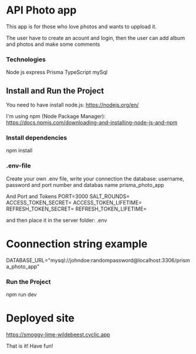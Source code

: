 # API Photo app
This app is for those who love photos and wants to uppload it. 

The user have to create an acount and login, then the user can add album and photos and make some comments

### Technologies
  Node js express
  Prisma
  TypeScript
  mySql

## Install and Run the Project
  You need to have install node.js:
  https://nodejs.org/en/

I'm using npm (Node Package Manager):
https://docs.npmjs.com/downloading-and-installing-node-js-and-npm

### Install dependencies
  npm install

### .env-file
  Create your own .env file, write your connection the 
  database: 
  username, password and port number and databas name prisma_photo_app 

  And Port and Tokens
  PORT=3000
  SALT_ROUNDS=
  ACCESS_TOKEN_SECRET=
  ACCESS_TOKEN_LIFETIME=
  REFRESH_TOKEN_SECRET=
  REFRESH_TOKEN_LIFETIME=

and then place it in the server folder:
.env 


# Coonnection string example
  DATABASE_URL="mysql://johndoe:randompassword@localhost:3306/prisma_photo_app"


### Run the Project
npm run dev


# Deployed site
  https://smoggy-lime-wildebeest.cyclic.app


That is it! 
Have fun!

